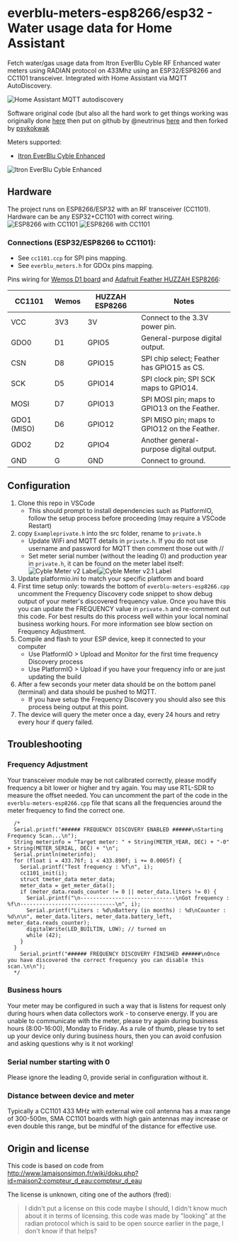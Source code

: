 
# everblu-meters-esp8266/esp32 - Water usage data for Home Assistant
Fetch water/gas usage data from Itron EverBlu Cyble RF Enhanced water meters using RADIAN protocol on 433Mhz using an ESP32/ESP8266 and CC1101 transceiver. Integrated with Home Assistant via MQTT AutoDiscovery. 

![Home Assistant MQTT autodiscovery](MQTT_HASS.jpg)

Software original code (but also all the hard work to get things working was originally done [here](http://www.lamaisonsimon.fr/wiki/doku.php?id=maison2:compteur_d_eau:compteur_d_eau) then put on github by @neutrinus [here](https://github.com/neutrinus/everblu-meters) and then forked by [psykokwak](https://github.com/psykokwak-com/everblu-meters-esp8266)

Meters supported:
- [Itron EverBlu Cyble Enhanced](https://multipartirtaanugra.com/wp-content/uploads/2020/09/09.-Cyble-RF.pdf)

![Itron EverBlu Cyble Enhanced](meter.jpg)

## Hardware
The project runs on ESP8266/ESP32 with an RF transceiver (CC1101). Hardware can be any ESP32+CC1101 with correct wiring.
![ESP8266 with CC1101](board2.jpg)
![ESP8266 with CC1101](board.jpg)

### Connections (ESP32/ESP8266 to CC1101):
- See `cc1101.ccp` for SPI pins mapping.
- See `everblu_meters.h` for GDOx pins mapping.

Pins wiring for [Wemos D1 board](https://www.wemos.cc/en/latest/d1/index.html) and [Adafruit Feather HUZZAH ESP8266](https://learn.adafruit.com/adafruit-feather-huzzah-esp8266/pinouts):

| **CC1101**  | **Wemos** | **HUZZAH ESP8266** | **Notes**                                      |
|-------------|-----------|---------------------------|------------------------------------------------|
| VCC         | 3V3       | 3V                       | Connect to the 3.3V power pin.                |
| GDO0        | D1        | GPIO5                    | General-purpose digital output.               |
| CSN         | D8        | GPIO15                   | SPI chip select; Feather has GPIO15 as CS.    |
| SCK         | D5        | GPIO14                   | SPI clock pin; SPI SCK maps to GPIO14.        |
| MOSI        | D7        | GPIO13                   | SPI MOSI pin; maps to GPIO13 on the Feather.  |
| GDO1 (MISO) | D6        | GPIO12                   | SPI MISO pin; maps to GPIO12 on the Feather.  |
| GDO2        | D2        | GPIO4                    | Another general-purpose digital output.       |
| GND         | G         | GND                      | Connect to ground.                            |

## Configuration 
1. Clone this repo in VSCode
   - This should prompt to install dependencies such as PlatformIO, follow the setup process before proceeding (may require a VSCode Restart)
2. copy `Exampleprivate.h` into the src folder, rename to `private.h` 
   - Update WiFi and MQTT details in `private.h`. If you do not use username and password for MQTT then comment those out with //
   - Set meter serial number (without the leading 0) and production year in `private.h`, it can be found on the meter label itself:<br/>![Cyble Meter v2 Label](meter_label.png)![Cyble Meter v2.1 Label](meter_label_21.png)
3. Update platformio.ini to match your specific platform and board
4. First time setup only: towards the bottom of `everblu-meters-esp8266.cpp` uncomment the Frequency Discovery code snippet to show debug output of your meter's discovered frequency value. Once you have this you can update the FREQUENCY value in `private.h` and re-comment out this code. For best results do this process well within your local nominal business working hours. For more information see blow section on Frequency Adjustment. 
5. Compile and flash to your ESP device, keep it connected to your computer 
   - Use PlatformIO > Upload and Monitor for the first time frequency Discovery process
   - Use PlatformIO > Upload if you have your frequency info or are just updating the build 
4. After a few seconds your meter data should be on the bottom panel (terminal) and data should be pushed to MQTT. 
   - If you have setup the Frequency Discovery you should also see this process being output at this point.
5. The device will query the meter once a day, every 24 hours and retry every hour if query failed.

## Troubleshooting

### Frequency Adjustment
Your transceiver module may be not calibrated correctly, please modify frequency a bit lower or higher and try again. You may use RTL-SDR to measure the offset needed.
You can uncomment the part of the code in the `everblu-meters-esp8266.cpp` file that scans all the frequencies around the meter frequency to find the correct one.

```
  /*
  Serial.printf("###### FREQUENCY DISCOVERY ENABLED ######\nStarting Frequency Scan...\n");
  String meterinfo = "Target meter: " + String(METER_YEAR, DEC) + "-0" + String(METER_SERIAL, DEC) + "\n";
  Serial.println(meterinfo);
  for (float i = 433.76f; i < 433.890f; i += 0.0005f) {
    Serial.printf("Test frequency : %f\n", i);
    cc1101_init(i);
    struct tmeter_data meter_data;
    meter_data = get_meter_data();
    if (meter_data.reads_counter != 0 || meter_data.liters != 0) {
      Serial.printf("\n------------------------------\nGot frequency : %f\n------------------------------\n", i);
      Serial.printf("Liters : %d\nBattery (in months) : %d\nCounter : %d\n\n", meter_data.liters, meter_data.battery_left, meter_data.reads_counter);
      digitalWrite(LED_BUILTIN, LOW); // turned on
      while (42);
    }
  }
    Serial.printf("###### FREQUENCY DISCOVERY FINISHED ######\nOnce you have discovered the correct frequency you can disable this scan.\n\n");
  */
```

### Business hours
Your meter may be configured in such a way that is listens for request only during hours when data collectors work - to conserve energy. If you are unable to communicate with the meter, please try again during business hours (8:00-16:00), Monday to Friday. As a rule of thumb, please try to set up your device only during business hours, then you can avoid confusion and asking questions why is it not working!  

### Serial number starting with 0
Please ignore the leading 0, provide serial in configuration without it.

### Distance between device and meter
Typically a CC1101 433 MHz with external wire coil antenna has a max range of 300-500m, SMA CC1101 boards with high gain antennas may increase or even double this range, but be mindful of the distance for effective use.

## Origin and license

This code is based on code from http://www.lamaisonsimon.fr/wiki/doku.php?id=maison2:compteur_d_eau:compteur_d_eau 

The license is unknown, citing one of the authors (fred):

> I didn't put a license on this code maybe I should, I didn't know much about it in terms of licensing.
> this code was made by "looking" at the radian protocol which is said to be open source earlier in the page, I don't know if that helps?

